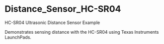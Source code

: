 # Distance_Sensor_HC-SR04
HC-SR04 Ultrasonic Distance Sensor Example

Demonstrates sensing distance with the HC-SR04 using Texas Instruments LaunchPads.

